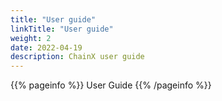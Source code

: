 ```yaml
---
title: "User guide"
linkTitle: "User guide"
weight: 2
date: 2022-04-19
description: ChainX user guide
---
```


{{% pageinfo %}}
User Guide
{{% /pageinfo %}}

